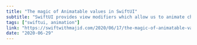 ```yaml
---
title: "The magic of Animatable values in SwiftUI"
subtitle: "SwiftUI provides view modifiers which allow us to animate changes to a view's state. In this post, Majid demonstrates how we can build complex animations using Swift's VectorArithmetic protocol."
tags: ["swiftui, animation"]
link: "https://swiftwithmajid.com/2020/06/17/the-magic-of-animatable-values-in-swiftui/"
date: "2020-06-29"
---
```

